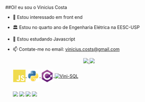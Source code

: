 ##Oi! eu sou o Vinicius Costa
- 👀 Estou interessado em front end
- 🏛️ Estou no quarto ano de Engenharia Elétrica na EESC-USP
- 🌱 Estou estudando Javascript
- 📫 Contate-me no email: vinicius.costs@gmail.com
  <div align="center">
  <a href="https://github.com/vinicius-C-A-S">
  <img height="180em" src="https://github-readme-stats.vercel.app/api?username=vinicius-C-A-S&show_icons=true&theme=dark&include_all_commits=true&count_private=true"/>
  <img height="180em" src="https://github-readme-stats.vercel.app/api/top-langs/?username=vinicius-C-A-S&layout=compact&langs_count=7&theme=dark"/>
  </div>
  <div style="display: inline_block"><br>
  <img align="center" alt="Vini-Js" height="40" width="40" src="https://raw.githubusercontent.com/devicons/devicon/master/icons/javascript/javascript-plain.svg">
  <img align="center" alt="Vini-Python" height="40" width="40" src="https://raw.githubusercontent.com/devicons/devicon/master/icons/python/python-original.svg">
  <img align="center" alt="Vini-Csharp" height="40" width="40" src="https://raw.githubusercontent.com/devicons/devicon/master/icons/csharp/csharp-original.svg">
  <img align="center" alt="Vini-SQL" height="40" widht="40"    src="https://cdn.jsdelivr.net/gh/devicons/devicon/icons/mysql/mysql-original.svg">
  </div>
  
  ##
  <div>
  <a href="https://www.instagram.com/vinicius_costa_andrade/" target="_blank"><img src="https://img.shields.io/badge/-Instagram-%23E4405F?style=for-the-badge&logo=instagram&logoColor=white" target="_blank"></a>
  <a href="https://www.twitch.tv/soniicxlx" target="_blank"><img src="https://img.shields.io/badge/Twitch-9146FF?style=for-the-badge&logo=twitch&logoColor=white" target="_blank"></a>
  <a href = "mailto:vinicius.costs@gmail.com"><img src="https://img.shields.io/badge/-Gmail-%23333?style=for-the-badge&logo=gmail&logoColor=white" target="_blank"></a>
  <a href="https://www.linkedin.com/in/vinicius-costa-andrade-silva-95ab9687/" target="_blank"><img src="https://img.shields.io/badge/-LinkedIn-%230077B5?style=for-the-badge&logo=linkedin&logoColor=white" target="_blank"></a> 
<!---
vinicius-C-A-S/vinicius-C-A-S is a ✨ special ✨ repository because its `README.md` (this file) appears on your GitHub profile.
You can click the Preview link to take a look at your changes.
--->
